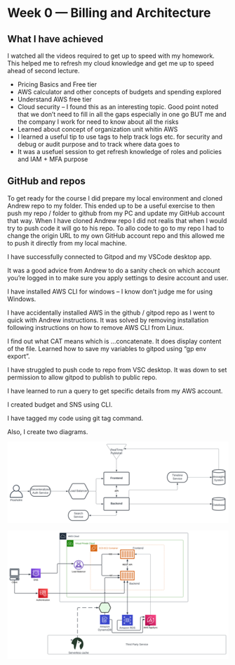 # Week 0 — Billing and Architecture
## What I have achieved
I watched all the videos required to get up to speed with my homework. This helped me to refresh my cloud knowledge and get me up to speed ahead of second lecture. 
* Pricing Basics and Free tier
* AWS calculator and other concepts of budgets and spending explored
* Understand AWS free tier
* Cloud security – I found this as an interesting topic. Good point noted that we don’t need to fill in all the gaps especially in one go BUT me and the company I work for need to know about all the risks
* Learned about concept of organization unit whitin AWS
* I learned a useful tip to use tags to help track logs etc. for security and debug or audit purpose and to track where data goes to
* It was a usefuel session to get refresh knowledge of roles and policies and IAM + MFA purpose

## GitHub and repos
To get ready for the course I did prepare my local environment and cloned Andrew repo to my folder. This ended up to be a useful exercise to then push my repo / folder to github from my PC and update my GitHub account that way. When I have cloned Andrew repo I did not realis that when I would try to push code it will go to his repo. To allo code to go to my repo I had to change the origin URL to my own GitHub account repo and this allowed me to push it directly from my local machine. 

I have successfully connected to Gitpod and my VSCode desktop app.

It was a good advice from Andrew to do a sanity check on which account you’re logged in to make sure you apply settings to desire account and user. 

I have installed AWS CLI for windows – I know don’t judge me for using Windows.

I have accidentally installed AWS in the  github / gitpod repo as I went to quick with Andrew instructions. It was solved by removing installation following instructions on how to remove AWS CLI from Linux.

I find out what CAT means which is …concatenate. It does display content of the file.
Learned how to save my variables to gitpod using “gp env export”.

I have struggled to push code to repo from VSC desktop. It was down to set permission to allow gitpod to publish to public repo.

I have learned to run a query to get specific details from my AWS account.

I created budget and SNS using CLI.

I have tagged my code using git tag command.

Also, I create two diagrams. 


![Cruddur Diagram](https://github.com/bloch-code/aws-bootcamp-cruddur-2023/blob/8c957492715ecefbabca973b5e1799631acacfc0/_docs/assets/CruddConceptualDiagram.svg#L1)

![Cruddur Logical Diagram](https://github.com/bloch-code/aws-bootcamp-cruddur-2023/blob/8c957492715ecefbabca973b5e1799631acacfc0/_docs/assets/CruddurLogicalDiagram.svg#L1)
